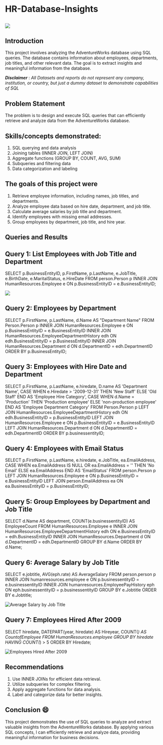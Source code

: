 # HR-Database-Insights

![](Intro_Image.jpg)
---

## Introduction

This project involves analyzing the AdventureWorks database using SQL queries. The database contains information about employees, departments, job titles, and other relevant data. The goal is to extract insights and meaningful information from the database.


**_Disclaimer_** : _All Datasets and reports do not represent any company, institution, or country, but just a dummy dataset to demonstrate capabilities of SQL_

## Problem Statement
The problem is to design and execute SQL queries that can efficiently retrieve and analyze data from the AdventureWorks database.


## Skills/concepts demonstrated:
1. SQL querying and data analysis
2. Joining tables (INNER JOIN, LEFT JOIN)
3. Aggregate functions (GROUP BY, COUNT, AVG, SUM)
4. Subqueries and filtering data
5. Data categorization and labeling


## The goals of this project were

1. Retrieve employee information, including names, job titles, and departments.
2. Analyze employee data based on hire date, department, and job title.
3. Calculate average salaries by job title and department.
4. Identify employees with missing email addresses.
5. Group employees by department, job title, and hire year.

## Queries and Results

## Query 1: List Employees with Job Title and Department


SELECT p.BusinessEntityID, p.FirstName, p.LastName, e.JobTitle, e.BirthDate, e.MaritalStatus, e.HireDate
FROM person.Person p
INNER JOIN HumanResources.Employee e ON p.BusinessEntityID = e.BusinessEntityID;


![](CREATEDATABASE.png)

## Query 2: Employees by Department


SELECT p.FirstName, p.LastName, d.Name AS "Department Name"
FROM Person.Person p
INNER JOIN HumanResources.Employee e ON p.BusinessEntityID = e.BusinessEntityID
INNER JOIN HumanResources.EmployeeDepartmentHistory edh ON edh.BusinessEntityID = p.BusinessEntityID
INNER JOIN HumanResources.Department d ON d.DepartmentID = edh.DepartmentID
ORDER BY p.BusinessEntityID;

## Query 3: Employees with Hire Date and Department


SELECT p.FirstName, p.LastName, e.hiredate, D.name AS 'Department Name',
    CASE WHEN e.Hiredate > '2009-12-31' THEN 'New Staff' ELSE 'Old Staff' END AS 'Employee Hire Category',
    CASE WHEN d.Name = 'Production' THEN 'Production employee' ELSE 'non-production employee' END AS 'Employee Department Category'
FROM Person.Person p
LEFT JOIN HumanResources.EmployeeDepartmentHistory edh ON edh.BusinessEntityID = p.BusinessEntityID
LEFT JOIN HumanResources.Employee e ON p.BusinessEntityID = e.BusinessEntityID
LEFT JOIN HumanResources.Department d ON d.DepartmentID = edh.DepartmentID
ORDER BY p.businessentityID;

## Query 4: Employees with Email Status


SELECT p.FirstName, p.LastName, e.hiredate, e.JobTitle, ea.EmailAddress,
    CASE WHEN ea.EmailAddress IS NULL OR ea.EmailAddress = '' THEN 'No Email' ELSE ea.EmailAddress END AS 'EmailStatus'
FROM person.Person p
LEFT JOIN HumanResources.Employee e ON p.BusinessEntityID = e.BusinessEntityID
LEFT JOIN person.EmailAddress ea ON ea.BusinessEntityID = p.BusinessEntityID;

## Query 5: Group Employees by Department and Job Title


SELECT d.Name AS department, COUNT(e.businessentityID) AS EmployeeCount
FROM HumanResources.Employee e
INNER JOIN HumanResources.EmployeeDepartmentHistory edh ON e.BusinessEntityID = edh.BusinessEntityID
INNER JOIN HumanResources.Department d ON d.DepartmentID = edh.DepartmentID
GROUP BY d.Name
ORDER BY d.Name;

## Query 6: Average Salary by Job Title


SELECT e.jobtitle, AVG(eph.rate) AS AverageSalary
FROM person.person p
INNER JOIN humanresources.employee e ON p.businessentityID = e.businessentityID
INNER JOIN humanresources.EmployeePayHistory eph ON eph.businessentityID = p.businessentityID
GROUP BY e.Jobtitle
ORDER BY e.Jobtitle;

![Average Salary by Job Title](https://github.com/user-attachments/assets/2333c4a5-e8e9-4b1f-a9f4-d68b8b74bcae)



## Query 7: Employees Hired After 2009


SELECT hiredate, DATEPART(year, hiredate) AS Hireyear, COUNT(*) AS CountofEmployee
FROM HumanResources.employee
GROUP BY hiredate
HAVING COUNT(*) > 5
ORDER BY Hiredate;


![Employees Hired After 2009](https://github.com/user-attachments/assets/0e476cc3-58eb-4571-997f-3348ae0638dc)



## Recommendations

1. Use INNER JOINs for efficient data retrieval.
2. Utilize subqueries for complex filtering.
3. Apply aggregate functions for data analysis.
4. Label and categorize data for better insights.

## Conclusion 😄
This project demonstrates the use of SQL queries to analyze and extract valuable insights from the AdventureWorks database. By applying various SQL concepts, l can efficiently retrieve and analyze data, providing meaningful information for business decisions.
